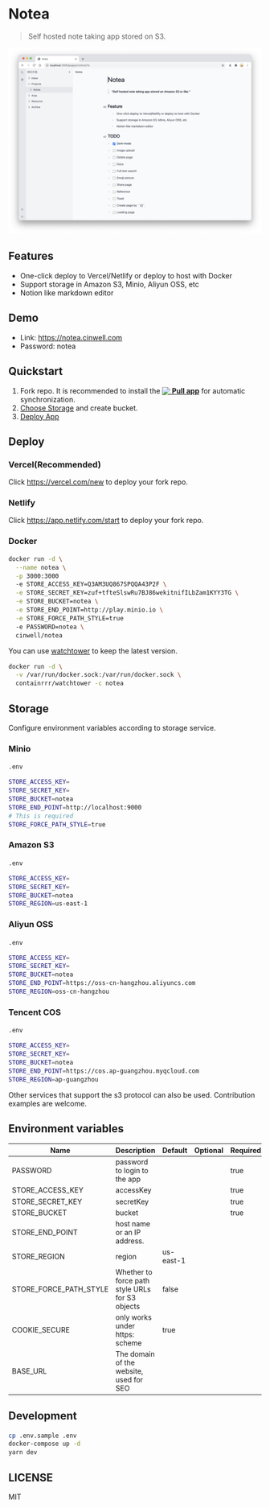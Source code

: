 # Notea

> Self hosted note taking app stored on S3.

![screenshot](./assets/screenshot.png)

## Features

- One-click deploy to Vercel/Netlify or deploy to host with Docker
- Support storage in Amazon S3, Minio, Aliyun OSS, etc
- Notion like markdown editor

## Demo

- Link: https://notea.cinwell.com
- Password: notea

## Quickstart

1. Fork repo. It is recommended to install the **[<img src="https://prod.download/pull-18h-svg" valign="bottom"/> Pull app](https://github.com/apps/pull)** for automatic synchronization.
1. [Choose Storage](#storage) and create bucket.
1. [Deploy App](#deploy)

## Deploy

### Vercel(Recommended)

Click https://vercel.com/new to deploy your fork repo.

### Netlify

Click https://app.netlify.com/start to deploy your fork repo.

### Docker

```bash
docker run -d \
  --name notea \
  -p 3000:3000
  -e STORE_ACCESS_KEY=Q3AM3UQ867SPQQA43P2F \
  -e STORE_SECRET_KEY=zuf+tfteSlswRu7BJ86wekitnifILbZam1KYY3TG \
  -e STORE_BUCKET=notea \
  -e STORE_END_POINT=http://play.minio.io \
  -e STORE_FORCE_PATH_STYLE=true
  -e PASSWORD=notea \
  cinwell/notea
```

You can use [watchtower](https://containrrr.dev/watchtower/) to keep the latest version.

```bash
docker run -d \
  -v /var/run/docker.sock:/var/run/docker.sock \
  containrrr/watchtower -c notea
```

## Storage

Configure environment variables according to storage service.

### Minio

`.env`

```sh
STORE_ACCESS_KEY=
STORE_SECRET_KEY=
STORE_BUCKET=notea
STORE_END_POINT=http://localhost:9000
# This is required
STORE_FORCE_PATH_STYLE=true
```

### Amazon S3

`.env`

```sh
STORE_ACCESS_KEY=
STORE_SECRET_KEY=
STORE_BUCKET=notea
STORE_REGION=us-east-1
```

### Aliyun OSS

`.env`

```sh
STORE_ACCESS_KEY=
STORE_SECRET_KEY=
STORE_BUCKET=notea
STORE_END_POINT=https://oss-cn-hangzhou.aliyuncs.com
STORE_REGION=oss-cn-hangzhou
```

### Tencent COS

`.env`

```sh
STORE_ACCESS_KEY=
STORE_SECRET_KEY=
STORE_BUCKET=notea
STORE_END_POINT=https://cos.ap-guangzhou.myqcloud.com
STORE_REGION=ap-guangzhou
```

Other services that support the s3 protocol can also be used.
Contribution examples are welcome.

## Environment variables

| Name                   | Description                                     | Default   | Optional | Required |
| ---------------------- | ----------------------------------------------- | --------- | -------- | -------- |
| PASSWORD               | password to login to the app                    |           |          | true     |
| STORE_ACCESS_KEY       | accessKey                                       |           |          | true     |
| STORE_SECRET_KEY       | secretKey                                       |           |          | true     |
| STORE_BUCKET           | bucket                                          |           |          | true     |
| STORE_END_POINT        | host name or an IP address.                     |           |          |          |
| STORE_REGION           | region                                          | us-east-1 |          |          |
| STORE_FORCE_PATH_STYLE | Whether to force path style URLs for S3 objects | false     |          |          |
| COOKIE_SECURE          | only works under https: scheme                  | true      |          |          |
| BASE_URL               | The domain of the website, used for SEO         |           |          |          |

## Development

```sh
cp .env.sample .env
docker-compose up -d
yarn dev
```

## LICENSE

MIT
